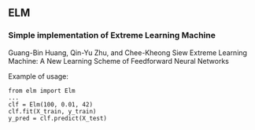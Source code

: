## ELM

### Simple implementation of Extreme Learning Machine

Guang-Bin Huang, Qin-Yu Zhu, and Chee-Kheong Siew
Extreme Learning Machine: A New Learning Scheme of Feedforward Neural Networks

Example of usage:

    from elm import Elm
    ...
    clf = Elm(100, 0.01, 42)
    clf.fit(X_train, y_train)
    y_pred = clf.predict(X_test)



